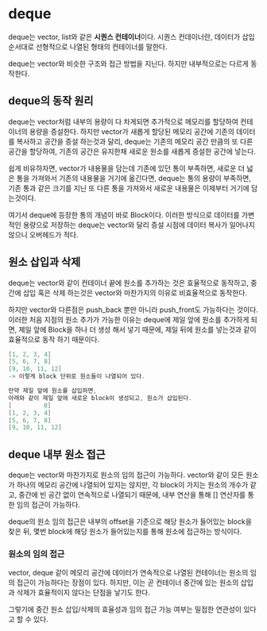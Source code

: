 # deque
deque는 vector, list와 같은 **시퀀스 컨테이너**이다. 시퀀스 컨데이너란, 데이터가 삽입 순서대로 선형적으로 나열된 형태의 컨테이너를 말한다.

deque는 vector와 비슷한 구조와 접근 방법을 지닌다. 하지만 내부적으로는 다르게 동작한다.

## deque의 동작 원리
deque는 vector처럼 내부의 용량이 다 차게되면 추가적으로 메모리를 할당하여 컨테이너의 용량을 증설한다. 하지만 vector가 새롭게 할당된 메모리 공간에 기존의 데이터를 복사하고 공간을 증설 하는것과 달리, deque는 기존의 메모리 공간 만큼의 또 다른 공간을 할당하여, 기존의 공간은 유지한채 새로운 원소를 새롭게 증설한 공간에 넣는다.

쉽게 비유하자면, vector가 내용물을 담는데 기존에 있던 통이 부족하면, 새로운 더 넓은 통을 가져와서 기존의 내용물을 거기에 옮긴다면, deque는 통의 용량이 부족하면, 기존 통과 같은 크기를 지닌 또 다른 통을 가져와서 새로운 내용물은 이제부터 거기에 담는것이다.

여기서 deque에 등장한 통의 개념이 바로 Block이다. 이러한 방식으로 데이터를 가변적인 용량으로 저장하는 deque는 vector와 달리 증설 시점에 데이터 복사가 일어나지 않으니 오버헤드가 적다.

## 원소 삽입과 삭제
deque는 vector와 같이 컨테이너 끝에 원소를 추가하는 것은 효율적으로 동작하고, 중간에 삽입 혹은 삭제 하는것은 vector와 마찬가지의 이유로 비효율적으로 동작한다. 

하지만 vector와 다른점은 push_back 뿐만 아니라 push_front도 가능하다는 것이다. 이러한 처음 지점의 원소 추가가 가능한 이유는 deque에 제일 앞에 원소를 추가하게 되면, 제일 앞에 Block을 하나 더 생성 해서 넣기 때문에, 제일 뒤에 원소를 넣는것과 같이 효율적으로 동작 하기 때문이다.
```cpp
[1, 2, 3, 4]
[5, 6, 7, 8]
[9, 10, 11, 12]
-> 이렇게 block 단위로 원소들이 나열되어 있다.

만약 제일 앞에 원소를 삽입하면,
아래와 같이 제일 앞에 새로운 block이 생성되고, 원소가 삽입된다.
[         0]
[1, 2, 3, 4]
[5, 6, 7, 8]
[9, 10, 11, 12]
```

## deque 내부 원소 접근
deque는 vector와 마찬가지로 원소의 임의 접근이 가능하다. vector와 같이 모든 원소가 하나의 메모리 공간에 나열되어 있지는 않지만, 각 block이 가지는 원소의 개수가 같고, 중간에 빈 공간 없이 연속적으로 나열되기 때문에, 내부 연산을 통해 [] 연산자를 통한 임의 접근이 가능하다.

deque의 원소 임의 접근은 내부의 offset을 기준으로 해당 원소가 들어있는 block을 찾은 뒤, 몇번 block에 해당 원소가 들어있는지를 통해 원소에 접근하는 방식이다.

### 원소의 임의 접근
vector, deque 같이 메모리 공간에 데이터가 연속적으로 나열된 컨테이너는 원소의 임의 접근이 가능하다는 장점이 있다. 하지만, 이는 곧 컨테이너 중간에 있는 원소의 삽입과 삭제가 효율적이지 않다는 단점을 낳기도 한다. 

그렇기에 중간 원소 삽입/삭제의 효율성과 임의 접근 가능 여부는 밀접한 연관성이 있다고 할 수 있다.